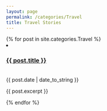```yaml
---
layout: page
permalink: /categories/Travel
title: Travel Stories
---
```


<div class="categoryContainer">
  {% for post in site.categories.Travel %}
  <li>
    <h3 class="catTitle"><a href="{{ post.url }}">{{ post.title }}</a></h3> <br /> <span>{{ post.date | date_to_string }}</span>
    <article class="archive-item">
      <p>{{ post.excerpt }}</p>
    </article>
  </li>
  {% endfor %}
</div>